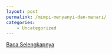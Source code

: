 ```yaml
---
layout: post
permalink: /mimpi-menyanyi-dan-menari/
categories:
    - Uncategorized
---
```


[Baca Selengkapnya](/03)